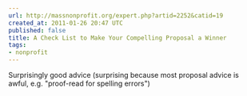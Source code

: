 ```yaml
---
url: http://massnonprofit.org/expert.php?artid=2252&catid=19
created_at: 2011-01-26 20:47 UTC
published: false
title: A Check List to Make Your Compelling Proposal a Winner
tags:
- nonprofit
---
```


Surprisingly good advice (surprising because most proposal advice is awful, e.g. "proof-read for spelling errors")
